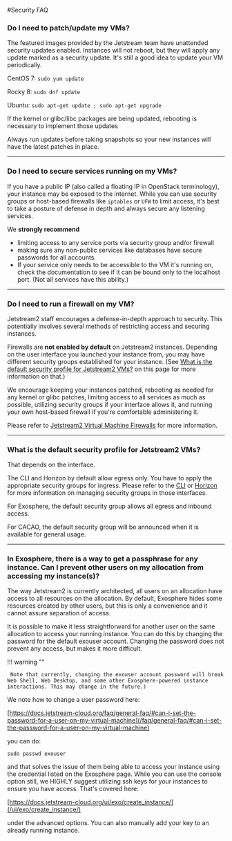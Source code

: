 #Security FAQ

### Do I need to patch/update my VMs?

The featured images provided by the Jetstream team have unattended security updates enabled. Instances will not reboot, but they will apply any update marked as a security update.  It's still a good idea to update your VM periodically.

CentOS 7: ```sudo yum update```

Rocky 8: ```sudo dnf update```

Ubuntu: ```sudo apt-get update ; sudo apt-get upgrade```

If the kernel or glibc/libc packages are being updated, rebooting is necessary to implement those updates

Always run updates before taking snapshots so your new instances will have the latest patches in place.

---

### Do I need to secure services running on my VMs?

If you have a public IP (also called a floating IP in OpenStack terminology), your instance may be exposed to the internet. While you can use security groups or host-based firewalls like `iptables` or `UFW` to limit access, it's best to take a posture of defense in depth and always secure any listening services.

We **strongly recommend**

* limiting access to any service ports via security group and/or firewall
* making sure any non-public services like databases have secure passwords for all accounts.
* If your service only needs to be accessible to the VM it's running on, check the documentation to see if it can be bound only to the localhost port. (Not all services have this ability.)

---

### Do I need to run a firewall on my VM?

Jetstream2 staff encourages a defense-in-depth approach to security. This potentially involves several methods of restricting access and securing instances.

Firewalls are **not enabled by default** on Jetstream2 instances. Depending on the user interface you launched your instance from, you may have different security groups established for your instance. (See [What is the default security profile for Jetstream2 VMs?](#DefaultSecProfile) on this page for more information on that.)

We encourage keeping your instances patched, rebooting as needed for any kernel or glibc patches, limiting access to all services as much as possible, utilizing security groups if your interface allows it, and running your own host-based firewall if you're comfortable administering it.

Please refer to [Jetstream2 Virtual Machine Firewalls](/general/firewalls.md) for more information.

---

### What is the default security profile for Jetstream2 VMs? <a name="DefaultSecProfile"></a>

That depends on the interface.

The CLI and Horizon by default allow egress only. You have to apply the appropriate security groups for ingress. Please refer to the [CLI](/ui/cli/security_group.md) or [Horizon](/ui/horizon/security_group.md) for more information on managing security groups in those interfaces.

For Exosphere, the default security group allows all egress and inbound access.

For CACAO, the default security group will be announced when it is available for general usage.

---

### In Exosphere, there is a way to get a passphrase for any instance. Can I prevent other users on my allocation from accessing my instance(s)?

The way Jetstream2 is currently architected, all users on an allocation have access to all resources on the allocation. By default, Exosphere hides some resources created by other users, but this is only a convenience and it cannot assure separation of access.

It is possible to make it less straightforward for another user on the same allocation to access your running instance. You can do this by changing the password for the default exouser account. Changing the password does not prevent any access, but makes it more difficult.

!!! warning ""

     Note that currently, changing the exouser account password will break Web Shell, Web Desktop, and some other Exosphere-powered instance interactions. This may change in the future.)

We note how to change a user password here:

[https://docs.jetstream-cloud.org/faq/general-faq/#can-i-set-the-password-for-a-user-on-my-virtual-machine](/faq/general-faq/#can-i-set-the-password-for-a-user-on-my-virtual-machine)

you can do:

`sudo passwd exouser`

and that solves the issue of them being able to access your instance using the credential listed on the Exosphere page. While you can use the console option still, we HIGHLY suggest utilizing ssh keys for your instances to ensure you have access. That's covered here:

[https://docs.jetstream-cloud.org/ui/exo/create_instance/](/ui/exo/create_instance/)

under the advanced options. You can also manually add your key to an already running instance.
